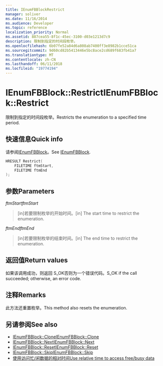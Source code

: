 ```yaml
---
title: IEnumFBBlockRestrict
manager: soliver
ms.date: 11/16/2014
ms.audience: Developer
ms.topic: reference
localization_priority: Normal
ms.assetid: 887cea55-8f1c-45ec-3100-d03e1213d7c9
description: 限制到指定的时间段枚举。
ms.openlocfilehash: 6b07fe52a84d6a808ab7400ff3e8982b1cce51ca
ms.sourcegitcommit: 9d60cd82b5413446e5bc8ace2cd689f683fb41a7
ms.translationtype: MT
ms.contentlocale: zh-CN
ms.lasthandoff: 06/11/2018
ms.locfileid: "19774194"
---
```

# <a name="ienumfbblockrestrict"></a><span data-ttu-id="a4008-103">IEnumFBBlock::Restrict</span><span class="sxs-lookup"><span data-stu-id="a4008-103">IEnumFBBlock::Restrict</span></span>

<span data-ttu-id="a4008-104">限制到指定的时间段枚举。</span><span class="sxs-lookup"><span data-stu-id="a4008-104">Restricts the enumeration to a specified time period.</span></span>
  
## <a name="quick-info"></a><span data-ttu-id="a4008-105">快速信息</span><span class="sxs-lookup"><span data-stu-id="a4008-105">Quick info</span></span>

<span data-ttu-id="a4008-106">请参阅[IEnumFBBlock](ienumfbblock.md)。</span><span class="sxs-lookup"><span data-stu-id="a4008-106">See [IEnumFBBlock](ienumfbblock.md).</span></span>
  
```cpp
HRESULT Restrict(  
    FILETIME ftmStart, 
    FILETIME ftmEnd 
);

```

## <a name="parameters"></a><span data-ttu-id="a4008-107">参数</span><span class="sxs-lookup"><span data-stu-id="a4008-107">Parameters</span></span>

<span data-ttu-id="a4008-108">_ftmStart_</span><span class="sxs-lookup"><span data-stu-id="a4008-108">_ftmStart_</span></span>
  
>  <span data-ttu-id="a4008-109">[in]若要限制枚举的开始时间。</span><span class="sxs-lookup"><span data-stu-id="a4008-109">[in] The start time to restrict the enumeration.</span></span> 
    
<span data-ttu-id="a4008-110">_ftmEnd_</span><span class="sxs-lookup"><span data-stu-id="a4008-110">_ftmEnd_</span></span>
  
> <span data-ttu-id="a4008-111">[in]若要限制枚举的结束时间。</span><span class="sxs-lookup"><span data-stu-id="a4008-111">[in] The end time to restrict the enumeration.</span></span>
    
## <a name="return-values"></a><span data-ttu-id="a4008-112">返回值</span><span class="sxs-lookup"><span data-stu-id="a4008-112">Return values</span></span>

<span data-ttu-id="a4008-113">如果该调用成功，则返回 S_OK否则为一个错误代码。</span><span class="sxs-lookup"><span data-stu-id="a4008-113">S_OK if the call succeeded; otherwise, an error code.</span></span>
  
## <a name="remarks"></a><span data-ttu-id="a4008-114">注释</span><span class="sxs-lookup"><span data-stu-id="a4008-114">Remarks</span></span>

<span data-ttu-id="a4008-115">此方法还重置枚举。</span><span class="sxs-lookup"><span data-stu-id="a4008-115">This method also resets the enumeration.</span></span>
  
## <a name="see-also"></a><span data-ttu-id="a4008-116">另请参阅</span><span class="sxs-lookup"><span data-stu-id="a4008-116">See also</span></span>

- [<span data-ttu-id="a4008-117">IEnumFBBlock::Clone</span><span class="sxs-lookup"><span data-stu-id="a4008-117">IEnumFBBlock::Clone</span></span>](ienumfbblock-clone.md)  
- [<span data-ttu-id="a4008-118">IEnumFBBlock::Next</span><span class="sxs-lookup"><span data-stu-id="a4008-118">IEnumFBBlock::Next</span></span>](ienumfbblock-next.md)  
- [<span data-ttu-id="a4008-119">IEnumFBBlock::Reset</span><span class="sxs-lookup"><span data-stu-id="a4008-119">IEnumFBBlock::Reset</span></span>](ienumfbblock-reset.md)  
- [<span data-ttu-id="a4008-120">IEnumFBBlock::Skip</span><span class="sxs-lookup"><span data-stu-id="a4008-120">IEnumFBBlock::Skip</span></span>](ienumfbblock-skip.md)  
- [<span data-ttu-id="a4008-121">使用访问忙/闲数据的相对时间</span><span class="sxs-lookup"><span data-stu-id="a4008-121">Use relative time to access free/busy data</span></span>](how-to-use-relative-time-to-access-free-busy-data.md)


